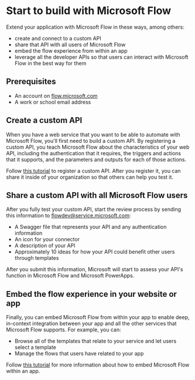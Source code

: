 <properties
    pageTitle="Start to build | Microsoft Flow"
    description="Create a custom API, share it, embed a flow, and do much more."
    services=""
    suite="flow"
    documentationCenter="na"
    authors="bbarath"
    manager="erikre"
    editor=""
    tags=""
 />
<tags
    ms.service="flow"
    ms.devlang="na"
    ms.topic="article"
    ms.tgt_pltfrm="na"
    ms.workload="na"
   ms.date="09/09/2016"
    ms.author="barathb"/>

# Start to build with Microsoft Flow #
Extend your application with Microsoft Flow in these ways, among others:

- create and connect to a custom API
- share that API with all users of Microsoft Flow
- embed the flow experience from within an app
- leverage all the developer APIs so that users can interact with Microsoft Flow in the best way for them

## Prerequisites ##
- An account on [flow.microsoft.com](https://flow.microsoft.com)
- A work or school email address

## Create a custom API ##
When you have a web service that you want to be able to automate with Microsoft Flow, you'll first need to build a custom API. By registering a custom API, you teach Microsoft Flow about the characteristics of your web API, including the authentication that it requires, the triggers and actions that it supports, and the parameters and outputs for each of those actions.

Follow [this tutorial](https://powerapps.microsoft.com/tutorials/register-custom-api/) to register a custom API. After you register it, you can share it inside of your organization so that others can help you test it.

## Share a custom API with all Microsoft Flow users ##
After you fully test your custom API, start the review process by sending this information to flowdev@service.microsoft.com:

- A Swagger file that represents your API and any authentication information
- An icon for your connector
- A description of your API
- Approximately 10 ideas for how your API could benefit other users through templates

After you submit this information, Microsoft will start to assess your API's function in Microsoft Flow and Microsoft PowerApps.

## Embed the flow experience in your website or app ##
Finally, you can embed Microsoft Flow from within your app to enable deep, in-context integration between your app and all the other services that Microsoft Flow supports. For example, you can:

- Browse all of the templates that relate to your service and let users select a template
- Manage the flows that users have related to your app

Follow [this tutorial](embed-flow-dev.md) for more information about how to embed Microsoft Flow within an app.
